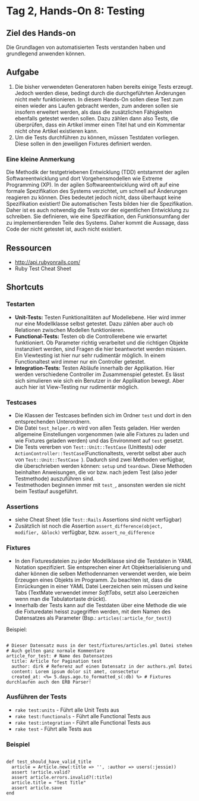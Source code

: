 # Tag 2, Hands-On 8: Testing

## Ziel des Hands-on

Die Grundlagen von automatisierten Tests verstanden haben und grundlegend anwenden können.

## Aufgabe

1. Die bisher verwendeten Generatoren haben bereits einige Tests erzeugt. Jedoch werden diese, bedingt durch die durchgeführten Änderungen nicht mehr funktionieren. In diesem Hands-On sollen diese Test zum einen wieder ans Laufen gebracht werden, zum anderen sollen sie insofern erweitert werden, als dass die zusätzlichen Fähigkeiten ebenfalls getestet werden sollen. Dazu zählen dann also Tests, die überprüfen, dass ein Artikel immer einen Titel hat und ein Kommentar nicht ohne Artikel existieren kann.
2. Um die Tests durchführen zu können, müssen Testdaten vorliegen. Diese sollen in den jeweiligen Fixtures definiert werden.

### Eine kleine Anmerkung

Die Methodik der testgetriebenen Entwicklung (TDD) entstammt der agilen Softwareentwicklung und dort Vorgehensmodellen wie Extreme Programming (XP). In der agilen Softwareentwicklung wird oft auf eine formale Spezifikation des Systems verzichtet, um schnell auf Änderungen reagieren zu können. Dies bedeutet jedoch nicht, dass überhaupt keine Spezifikation existiert! Die automatischen Tests bilden hier die Spezifikation. Daher ist es auch notwendig die Tests vor der eigentlichen Entwicklung zu schreiben. Sie definieren, wie eine Spezifikation, den Funktionsumfang der zu implementierenden Teile des Systems. Daher kommt die Aussage, dass Code der nicht getestet ist, auch nicht existiert.

## Ressourcen

* http://api.rubyonrails.com/
* Ruby Test Cheat Sheet

## Shortcuts

### Testarten

* **Unit-Tests:** Testen Funktionalitäten auf Modellebene. Hier wird immer nur eine Modellklasse selbst getestet. Dazu zählen aber auch ob Relationen zwischen Modellen funktionieren.
* **Functional-Tests:** Testen ob die Controllerebene wie erwartet funktioniert. Ob Parameter richtig verarbeitet und die richtigen Objekte instanziiert werden, sind Fragen die hier beantwortet werden müssen. Ein Viewtesting ist hier nur sehr rudimentär möglich. In einem Functionaltest wird immer nur ein Controller getestet.
* **Integration-Tests:** Testen Abläufe innerhalb der Applikation. Hier werden verschiedene Controller im Zusammenspiel getestet. Es lässt sich simulieren wie sich ein Benutzer in der Applikation bewegt. Aber auch hier ist View-Testing nur rudimentär möglich.

### Testcases

* Die Klassen der Testcases befinden sich im Ordner <code>test</code> und dort in den entsprechenden Unterordnern.
* Die Datei <code>test_helper.rb</code> wird von allen Tests geladen. Hier werden allgemeine Einstellungen vorgenommen (wie alle Fixtures zu laden und wie Fixtures geladen werden) und das Environment auf <code>test</code> gesetzt.
* Die Tests vererben von <code>Test::Unit::TestCase</code> (Unittests) oder <code>ActionController::TestCase</code>(Functionaltests, vererbt selbst aber auch von <code>Test::Unit::TestCase
</code>). Dadurch sind zwei Methoden verfügbar, die überschrieben werden können: <code>setup</code> und <code>teardown</code>. Diese Methoden beinhalten Anweisungen, die vor bzw. nach jedem Test (also jeder Testmethode) auszuführen sind.
* Testmethoden beginnen immer mit <code>test_</code>, ansonsten werden sie nicht beim Testlauf ausgeführt.

### Assertions

* siehe Cheat Sheet (die <code>Test::Rails</code> Assertions sind nicht verfügbar)
* Zusätzlich ist noch die Assertion <code>assert_difference(object, modifier, &block)</code> verfügbar, bzw. <code>assert_no_difference</code>

### Fixtures

* In den Fixturesdateien zu jeder Modellklasse sind die Testdaten in YAML Notation spezifiziert. Sie entsprechen einer Art Objektserialisierung und daher können die selben Methodennamen verwendet werden, wie beim Erzeugen eines Objekts im Programm. Zu beachten ist, dass die Einrückungen in einer YAML Datei Leerzeichen sein müssen und keine Tabs (TextMate verwendet immer *SoftTabs*, setzt also Leerzeichen wenn man die Tabulatortaste drückt).
* Innerhalb der Tests kann auf die Testdaten über eine Methode die wie die Fixturedatei heisst zugegriffen werden, mit dem Namen des Datensatzes als Parameter (Bsp.: <code>articles(:article_for_test)</code>)

Beispiel:

<pre><code>
# Dieser Datensatz muss in der test/fixtures/articles.yml Datei stehen
# Auch gelten ganz normale Kommentare
article_for_test: # Name des Datensatzes
  title: Article for Pagination test
  author: dirk # Referenz auf einen Datensatz in der authors.yml Datei
  content: Lorem ipsum dolor sit amet, consectetur 
  created_at: <%= 5.days.ago.to_formatted_s(:db) %> # Fixtures durchlaufen auch den ERB Parser!
</code></pre>

### Ausführen der Tests

* <code>rake test:units</code> - Führt alle Unit Tests aus
* <code>rake test:functionals</code> - Führt alle Functional Tests aus
* <code>rake test:integration</code> - Führt alle Functional Tests aus
* <code>rake test</code> - Führt alle Tests aus

### Beispiel

<pre><code>
def test_should_have_valid_title
  article = Article.new(:title => '', :author => users(:jessie))
  assert !article.valid?
  assert article.errors.invalid?(:title)
  article.title = "Test Title"
  assert article.save
end
</code></pre>  